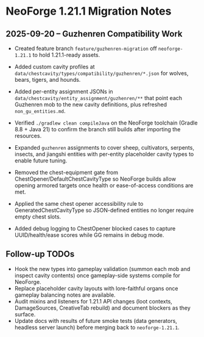 # NeoForge 1.21.1 Migration Notes

## 2025-09-20 – Guzhenren Compatibility Work
- Created feature branch `feature/guzhenren-migration` off `neoforge-1.21.1` to hold 1.21.1-ready assets.
- Added custom cavity profiles at `data/chestcavity/types/compatibility/guzhenren/*.json` for wolves, bears, tigers, and hounds.
- Added per-entity assignment JSONs in `data/chestcavity/entity_assignment/guzhenren/**` that point each Guzhenren mob to the new cavity definitions, plus refreshed `non_gu_entities.md`.
- Verified `./gradlew clean compileJava` on the NeoForge toolchain (Gradle 8.8 + Java 21) to confirm the branch still builds after importing the resources.

- Expanded `guzhenren` assignments to cover sheep, cultivators, serpents, insects, and jiangshi entities with per-entity placeholder cavity types to enable future tuning.
- Removed the chest-equipment gate from ChestOpener/DefaultChestCavityType so NeoForge builds allow opening armored targets once health or ease-of-access conditions are met.
- Applied the same chest opener accessibility rule to GeneratedChestCavityType so JSON-defined entities no longer require empty chest slots.
- Added debug logging to ChestOpener blocked cases to capture UUID/health/ease scores while GG remains in debug mode.

## Follow-up TODOs
- Hook the new types into gameplay validation (summon each mob and inspect cavity contents) once gameplay-side systems compile for NeoForge.
- Replace placeholder cavity layouts with lore-faithful organs once gameplay balancing notes are available.
- Audit mixins and listeners for 1.21.1 API changes (loot contexts, DamageSources, CreativeTab rebuild) and document blockers as they surface.
- Update docs with results of future smoke tests (data generators, headless server launch) before merging back to `neoforge-1.21.1`.
